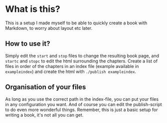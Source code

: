 What is this?
=============

This is a setup I made myself to be able to quickly create a book with Markdown, to worry about layout etc later.

How to use it?
--------------

Simply edit the `start` and `stop` files to change the resulting book page, and `startc` and `stopc` to edit the html surrounding the chapters.
Create a list of files in order of the chapters in an index file (example available in `exampleindex`) and create the html with `./publish exampleindex`.

Organisation of your files
--------------------------

As long as you use the correct path in the index-file, you can put your files in any configuration you want. And of course you can edit the publish-script to do even more wonderful things. Remember, this is just a basic setup for writing a book, it's not all you can get.
